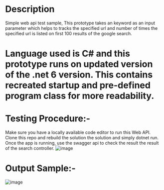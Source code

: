 # Description
Simple web api test sample, This prototype takes an keyword as an input parameter which helps to tracks the specified url and number of times the specified url is listed on first 100 results of the google search.

# Language used is C# and this prototype runs on updated version of the .net 6 version. This contains recreated startup and pre-defined program class for more readability.


# Testing Procedure:-
Make sure you have a locally available code editor to run this Web API. Clone this repo and rebuild the solution the solution and simply dotnet run. 
Once the app is running, use the swagger api to check the result the result of the search controller. 
![image](https://user-images.githubusercontent.com/64567189/189463141-9b8814bd-77a7-4bba-8149-4c1a250a5b19.png)

# Output Sample:-
![image](https://user-images.githubusercontent.com/64567189/189464147-d711c2d6-38fc-4cbe-9348-0488fd9905e9.png)
